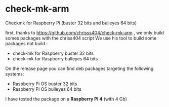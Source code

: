 # check-mk-arm
Checkmk for Raspberry Pi (buster 32 bits and bulleyes 64 bits)

first, thanks to https://github.com/chrisss404/check-mk-arm , we only build somes packages with the chriss404 script
We use his tool to build some packages not build :

- check-mk for Raspberry buster 32 bits 
- check-mk for Raspberry bulleyes 64 bits

On the release page you can find deb packages targeting the following systems:
- Raspberry Pi OS buster 32 bits
- Raspberry Pi OS bulleyes 64 bits

I have tested the package on a **Raspberry PI 4** (with 4 Gb)

